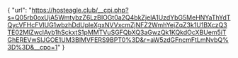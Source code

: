 {
  "url": "https://hosteagle.club/__cpi.php?s=Q05rb0oxUjA5WmtybzZ6LzBIOGt0a2Q4bkZjelA1UzdYbG5MeHNYaThYdTQycVFHcFVlUG1wbzhDdUpleXgxNVVxcmZjNFZ2WmhYejZqZ3k1U1BXczQ3TE02MlZwclAyb1hSckxtS1pMMTVuSGFQbXQ3aGwzQk1KQkdOcXBUem5iTGhEREVwSlJGOE1UM3BlMVFERS9BPT0%3D&r=aW5zdGFncmFtLmNvbQ%3D%3D&__cpo=1"
}
